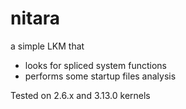 # nitara
a simple LKM that

* looks for spliced system functions
* performs some startup files analysis

Tested on 2.6.x and 3.13.0 kernels
